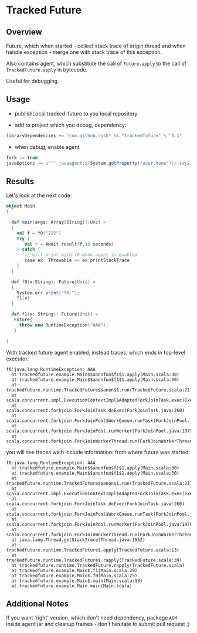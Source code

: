 # Tracked Future

##  Overview

  Future, which when started - collect stack trace of origin thread and when handle exception - merge one with stack trace of this exception.

  Also contains agent, which substitute the call of ```Future.apply``` to the call of ```TrackedFuture.apply```  in bytecode.

 Useful for debugging. 

## Usage

  *  publishLocal  tracked-future to you local repository

  *  add to project which you debug, dependency:
~~~ scala
libraryDependencies += "com.github.rssh" %% "trackedfuture" % "0.1"
~~~

  *  when debug, enable agent 
~~~scala
fork := true
javaOptions += s"""-javaagent:${System.getProperty("user.home")}/.ivy2/local/com.github.rssh/trackedfuture_2.11/0.1/jars/trackedfuture_2.11.jar"""
~~~


##  Results 

Let's look at the next code:
~~~scala
object Main
{

  def main(args: Array[String]):Unit =
  {
    val f = f0("222")
    try {
       val r = Await.result(f,10 seconds)
    } catch {
       // will print with f0 when agent is enabled
       case ex: Throwable => ex.printStackTrace
    }
  }

  def f0(x:String): Future[Unit] =
  {
    System.err.print("f0:");
    f1(x)
  }

  def f1(x: String): Future[Unit] =
   Future{
     throw new RuntimeException("AAA");
   }

}

~~~

With tracked future agent enabled, instead traces, which ends in top-level executor:

~~~
f0:java.lang.RuntimeException: AAA
  at trackedfuture.example.Main$$anonfun$f1$1.apply(Main.scala:30)
  at trackedfuture.example.Main$$anonfun$f1$1.apply(Main.scala:30)
  at trackedfuture.runtime.TrackedFuture$$anon$1.run(TrackedFuture.scala:21)
  at scala.concurrent.impl.ExecutionContextImpl$AdaptedForkJoinTask.exec(ExecutionContextImpl.scala:121)
  at scala.concurrent.forkjoin.ForkJoinTask.doExec(ForkJoinTask.java:260)
  at scala.concurrent.forkjoin.ForkJoinPool$WorkQueue.runTask(ForkJoinPool.java:1339)
  at scala.concurrent.forkjoin.ForkJoinPool.runWorker(ForkJoinPool.java:1979)
  at scala.concurrent.forkjoin.ForkJoinWorkerThread.run(ForkJoinWorkerThread.java:107)
~~~

you will see traces wich include information: from where future was started:

~~~
f0:java.lang.RuntimeException: AAA
  at trackedfuture.example.Main$$anonfun$f1$1.apply(Main.scala:30)
  at trackedfuture.example.Main$$anonfun$f1$1.apply(Main.scala:30)
  at trackedfuture.runtime.TrackedFuture$$anon$1.run(TrackedFuture.scala:21)
  at scala.concurrent.impl.ExecutionContextImpl$AdaptedForkJoinTask.exec(ExecutionContextImpl.scala:121)
  at scala.concurrent.forkjoin.ForkJoinTask.doExec(ForkJoinTask.java:260)
  at scala.concurrent.forkjoin.ForkJoinPool$WorkQueue.runTask(ForkJoinPool.java:1339)
  at scala.concurrent.forkjoin.ForkJoinPool.runWorker(ForkJoinPool.java:1979)
  at scala.concurrent.forkjoin.ForkJoinWorkerThread.run(ForkJoinWorkerThread.java:107)
  at java.lang.Thread.getStackTrace(Thread.java:1552)
  at trackedfuture.runtime.TrackedFuture$.apply(TrackedFuture.scala:13)
  at trackedfuture.runtime.TrackedFuture$.rapply(TrackedFuture.scala:39)
  at trackedfuture.runtime.TrackedFuture.rapply(TrackedFuture.scala) 
  at trackedfuture.example.Main$.f1(Main.scala:29)
  at trackedfuture.example.Main$.f0(Main.scala:25)
  at trackedfuture.example.Main$.main(Main.scala:13)
  at trackedfuture.example.Main.main(Main.scala)
~~~

## Additional Notes
 
If you want 'right' version, which don't need dependency, package ```ASM``` inside agent jar and cleanup frames - don't hesitate to submit pull request ;)

